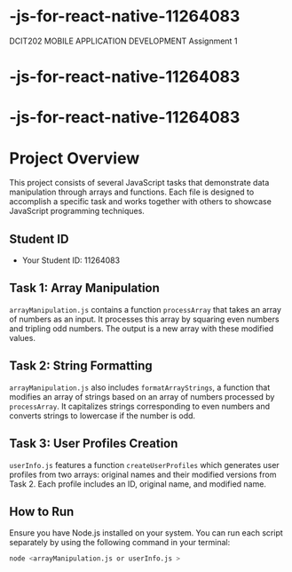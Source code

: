 # -js-for-react-native-11264083
DCIT202 MOBILE APPLICATION DEVELOPMENT Assignment 1

# -js-for-react-native-11264083
# -js-for-react-native-11264083
# Project Overview

This project consists of several JavaScript tasks that demonstrate data manipulation through arrays and functions. Each file is designed to accomplish a specific task and works together with others to showcase JavaScript programming techniques.

## Student ID
- Your Student ID: 11264083

## Task 1: Array Manipulation
`arrayManipulation.js` contains a function `processArray` that takes an array of numbers as an input. It processes this array by squaring even numbers and tripling odd numbers. The output is a new array with these modified values.

## Task 2: String Formatting
`arrayManipulation.js` also includes `formatArrayStrings`, a function that modifies an array of strings based on an array of numbers processed by `processArray`. It capitalizes strings corresponding to even numbers and converts strings to lowercase if the number is odd.

## Task 3: User Profiles Creation
`userInfo.js` features a function `createUserProfiles` which generates user profiles from two arrays: original names and their modified versions from Task 2. Each profile includes an ID, original name, and modified name.

## How to Run
Ensure you have Node.js installed on your system. You can run each script separately by using the following command in your terminal:
```bash
node <arrayManipulation.js or userInfo.js >
